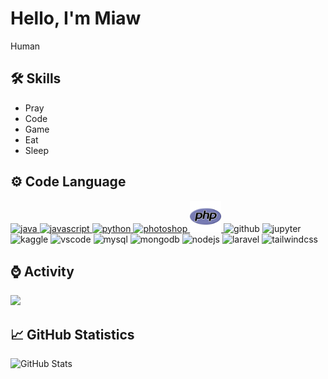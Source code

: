 # Hello, I'm Miaw
Human

## 🛠 Skills
- Pray
- Code
- Game
- Eat
- Sleep

## ⚙️ Code Language
<p align="left">
  <a href="https://www.java.com" target="_blank" rel="noreferrer">
    <img height="50" width="50" src="https://raw.githubusercontent.com/danielcranney/readme-generator/main/public/icons/skills/java-colored.svg" alt="java" />
  </a>
  <a href="https://www.javascript.com" target="_blank" rel="noreferrer">
    <img height="50" width="50" src="https://raw.githubusercontent.com/danielcranney/readme-generator/main/public/icons/skills/javascript-colored.svg" alt="javascript" />
  </a>
  <a href="https://www.python.org" target="_blank" rel="noreferrer">
    <img height="50" width="50" src="https://raw.githubusercontent.com/danielcranney/readme-generator/main/public/icons/skills/python-colored.svg" alt="python" />
  </a>
  <a href="https://www.photoshop.com/en" target="_blank" rel="noreferrer">
    <img height="50" width="50" src="https://cdn.jsdelivr.net/gh/devicons/devicon@latest/icons/photoshop/photoshop-original.svg" alt="photoshop" />
  </a>
  <a href="https://www.php.net" target="_blank" rel="noreferrer">
    <img height="50" width="50" src="https://raw.githubusercontent.com/devicons/devicon/master/icons/php/php-original.svg" alt="php" />
  </a>
  <img height="50" width="50" src="https://cdn.jsdelivr.net/gh/devicons/devicon@latest/icons/github/github-original.svg" alt="github" />
  <img height="50" width="50" src="https://cdn.jsdelivr.net/gh/devicons/devicon@latest/icons/jupyter/jupyter-original-wordmark.svg" alt="jupyter" />
  <img height="50" width="50" src="https://cdn.jsdelivr.net/gh/devicons/devicon@latest/icons/kaggle/kaggle-original-wordmark.svg" alt="kaggle" />
  <img height="50" width="50" src="https://cdn.jsdelivr.net/gh/devicons/devicon@latest/icons/vscode/vscode-original.svg" alt="vscode" />
  <img height="50" width="50" src="https://cdn.jsdelivr.net/gh/devicons/devicon@latest/icons/mysql/mysql-original-wordmark.svg" alt="mysql" />
  <img height="50" width="50" src="https://cdn.jsdelivr.net/gh/devicons/devicon@latest/icons/mongodb/mongodb-original-wordmark.svg" alt="mongodb" />
  <img height="50" width="50" src="https://cdn.jsdelivr.net/gh/devicons/devicon@latest/icons/nodejs/nodejs-original-wordmark.svg" alt="nodejs" />
  <img height="50" width="50" src="https://cdn.jsdelivr.net/gh/devicons/devicon@latest/icons/laravel/laravel-original.svg" alt="laravel" />
  <img height="50" width="50" src="https://cdn.jsdelivr.net/gh/devicons/devicon@latest/icons/tailwindcss/tailwindcss-original.svg" alt="tailwindcss" />
</p>

## ⌚ Activity
![](http://github-profile-summary-cards.vercel.app/api/cards/profile-details?username=MiawElecat&theme=onedark)

## 📈 GitHub Statistics
![GitHub Stats](https://github-readme-stats.vercel.app/api?username=MiawElecat&show_icons=true)
